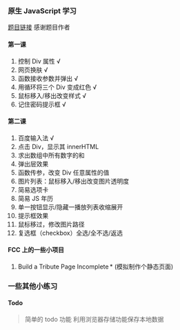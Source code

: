 ### 原生 JavaScript 学习

[题目链接](http://www.fgm.cc/learn/) 感谢题目作者

#### 第一课

1. 控制 Div 属性 √
2. 网页换肤 √
3. 函数接收参数并弹出 √
4. 用循环将三个 Div 变成红色 √
5. 鼠标移入/移出改变样式 √
6. 记住密码提示框 √

#### 第二课

1. 百度输入法 √
2. 点击 Div，显示其 innerHTML
3. 求出数组中所有数字的和
4. 弹出层效果
5. 函数传参，改变 Div 任意属性的值
6. 图片列表：鼠标移入/移出改变图片透明度
7. 简易选项卡
8. 简易 JS 年历
9. 单一按钮显示/隐藏一播放列表收缩展开
10. 提示框效果
11. 鼠标移过，修改图片路径
12. 复选框（checkbox）全选/全不选/返选

#### FCC 上的一些小项目

1. Build a Tribute Page Incomplete \* (模拟制作个静态页面)

### 一些其他小练习

#### Todo

> 简单的 todo 功能
> 利用浏览器存储功能保存本地数据
